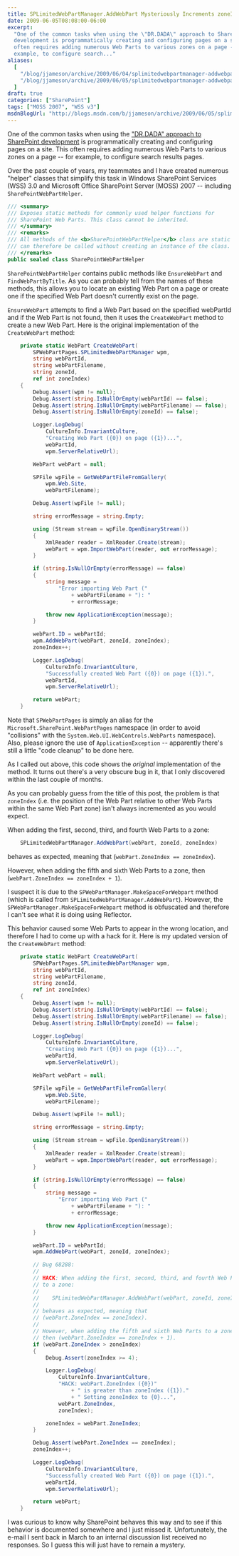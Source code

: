 ```yaml
---
title: SPLimitedWebPartManager.AddWebPart Mysteriously Increments zoneIndex
date: 2009-06-05T08:08:00-06:00
excerpt:
  "One of the common tasks when using the \"DR.DADA\" approach to SharePoint
  development is programmatically creating and configuring pages on a site. This
  often requires adding numerous Web Parts to various zones on a page -- for
  example, to configure search..."
aliases:
  [
    "/blog/jjameson/archive/2009/06/04/splimitedwebpartmanager-addwebpart-mysteriously-increments-zoneindex.aspx",
    "/blog/jjameson/archive/2009/06/05/splimitedwebpartmanager-addwebpart-mysteriously-increments-zoneindex.aspx",
  ]
draft: true
categories: ["SharePoint"]
tags: ["MOSS 2007", "WSS v3"]
msdnBlogUrl: "http://blogs.msdn.com/b/jjameson/archive/2009/06/05/splimitedwebpartmanager-addwebpart-mysteriously-increments-zoneindex.aspx"
---
```


One of the common tasks when using the
["DR.DADA" approach to SharePoint development](/blog/jjameson/2009/03/31/introducing-the-dr-dada-approach-to-sharepoint-development)
is programmatically creating and configuring pages on a site. This often
requires adding numerous Web Parts to various zones on a page -- for example, to
configure search results pages.

Over the past couple of years, my teammates and I have created numerous "helper"
classes that simplify this task in Windows SharePoint Services (WSS) 3.0 and
Microsoft Office SharePoint Server (MOSS) 2007 -- including
`SharePointWebPartHelper`.

```C#
/// <summary>
/// Exposes static methods for commonly used helper functions for
/// SharePoint Web Parts. This class cannot be inherited.
/// </summary>
/// <remarks>
/// All methods of the <b>SharePointWebPartHelper</b> class are static and
/// can therefore be called without creating an instance of the class.
/// </remarks>
public sealed class SharePointWebPartHelper
```

`SharePointWebPartHelper` contains public methods like `EnsureWebPart` and
`FindWebPartByTitle`. As you can probably tell from the names of these methods,
this allows you to locate an existing Web Part on a page or create one if the
specified Web Part doesn't currently exist on the page.

`EnsureWebPart` attempts to find a Web Part based on the specified webPartId and
if the Web Part is not found, then it uses the `CreateWebPart` method to create
a new Web Part. Here is the original implementation of the `CreateWebPart`
method:

```C#
    private static WebPart CreateWebPart(
        SPWebPartPages.SPLimitedWebPartManager wpm,
        string webPartId,
        string webPartFilename,
        string zoneId,
        ref int zoneIndex)
    {
        Debug.Assert(wpm != null);
        Debug.Assert(string.IsNullOrEmpty(webPartId) == false);
        Debug.Assert(string.IsNullOrEmpty(webPartFilename) == false);
        Debug.Assert(string.IsNullOrEmpty(zoneId) == false);

        Logger.LogDebug(
            CultureInfo.InvariantCulture,
            "Creating Web Part ({0}) on page ({1})...",
            webPartId,
            wpm.ServerRelativeUrl);

        WebPart webPart = null;

        SPFile wpFile = GetWebPartFileFromGallery(
            wpm.Web.Site,
            webPartFilename);

        Debug.Assert(wpFile != null);

        string errorMessage = string.Empty;

        using (Stream stream = wpFile.OpenBinaryStream())
        {
            XmlReader reader = XmlReader.Create(stream);
            webPart = wpm.ImportWebPart(reader, out errorMessage);
        }

        if (string.IsNullOrEmpty(errorMessage) == false)
        {
            string message =
                "Error importing Web Part ("
                    + webPartFilename + "): "
                    + errorMessage;

            throw new ApplicationException(message);
        }

        webPart.ID = webPartId;
        wpm.AddWebPart(webPart, zoneId, zoneIndex);
        zoneIndex++;

        Logger.LogDebug(
            CultureInfo.InvariantCulture,
            "Successfully created Web Part ({0}) on page ({1}).",
            webPartId,
            wpm.ServerRelativeUrl);

        return webPart;
    }
```

Note that `SPWebPartPages` is simply an alias for the
`Microsoft.SharePoint.WebPartPages` namespace (in order to avoid "collisions"
with the `System.Web.UI.WebControls.WebParts` namespace). Also, please ignore
the use of `ApplicationException` -- apparently there's still a little "code
cleanup" to be done here.

As I called out above, this code shows the _original_ implementation of the
method. It turns out there's a very obscure bug in it, that I only discovered
within the last couple of months.

As you can probably guess from the title of this post, the problem is that
`zoneIndex` (i.e. the position of the Web Part relative to other Web Parts
within the same Web Part zone) isn't always incremented as you would expect.

When adding the first, second, third, and fourth Web Parts to a zone:

```C#
    SPLimitedWebPartManager.AddWebPart(webPart, zoneId, zoneIndex)
```

behaves as expected, meaning that (`webPart.ZoneIndex == zoneIndex`).

However, when adding the fifth and sixth Web Parts to a zone, then
(`webPart.ZoneIndex == zoneIndex + 1`).

I suspect it is due to the `SPWebPartManager.MakeSpaceForWebpart` method (which
is called from `SPLimitedWebPartManager.AddWebPart`). However, the
`SPWebPartManager.MakeSpaceForWebpart` method is obfuscated and therefore I
can't see what it is doing using Reflector.

This behavior caused some Web Parts to appear in the wrong location, and
therefore I had to come up with a hack for it. Here is my updated version of the
`CreateWebPart` method:

```C#
    private static WebPart CreateWebPart(
        SPWebPartPages.SPLimitedWebPartManager wpm,
        string webPartId,
        string webPartFilename,
        string zoneId,
        ref int zoneIndex)
    {
        Debug.Assert(wpm != null);
        Debug.Assert(string.IsNullOrEmpty(webPartId) == false);
        Debug.Assert(string.IsNullOrEmpty(webPartFilename) == false);
        Debug.Assert(string.IsNullOrEmpty(zoneId) == false);

        Logger.LogDebug(
            CultureInfo.InvariantCulture,
            "Creating Web Part ({0}) on page ({1})...",
            webPartId,
            wpm.ServerRelativeUrl);

        WebPart webPart = null;

        SPFile wpFile = GetWebPartFileFromGallery(
            wpm.Web.Site,
            webPartFilename);

        Debug.Assert(wpFile != null);

        string errorMessage = string.Empty;

        using (Stream stream = wpFile.OpenBinaryStream())
        {
            XmlReader reader = XmlReader.Create(stream);
            webPart = wpm.ImportWebPart(reader, out errorMessage);
        }

        if (string.IsNullOrEmpty(errorMessage) == false)
        {
            string message =
                "Error importing Web Part ("
                    + webPartFilename + "): "
                    + errorMessage;

            throw new ApplicationException(message);
        }

        webPart.ID = webPartId;
        wpm.AddWebPart(webPart, zoneId, zoneIndex);

        // Bug 68288:
        //
        // HACK: When adding the first, second, third, and fourth Web Parts
        // to a zone:
        //
        //    SPLimitedWebPartManager.AddWebPart(webPart, zoneId, zoneIndex)
        //
        // behaves as expected, meaning that
        // (webPart.ZoneIndex == zoneIndex).
        //
        // However, when adding the fifth and sixth Web Parts to a zone,
        // then (webPart.ZoneIndex == zoneIndex + 1).
        if (webPart.ZoneIndex > zoneIndex)
        {
            Debug.Assert(zoneIndex >= 4);

            Logger.LogDebug(
                CultureInfo.InvariantCulture,
                "HACK: webPart.ZoneIndex ({0})"
                    + " is greater than zoneIndex ({1})."
                    + " Setting zoneIndex to {0}...",
                webPart.ZoneIndex,
                zoneIndex);

            zoneIndex = webPart.ZoneIndex;
        }

        Debug.Assert(webPart.ZoneIndex == zoneIndex);
        zoneIndex++;

        Logger.LogDebug(
            CultureInfo.InvariantCulture,
            "Successfully created Web Part ({0}) on page ({1}).",
            webPartId,
            wpm.ServerRelativeUrl);

        return webPart;
    }
```

I was curious to know why SharePoint behaves this way and to see if this
behavior is documented somewhere and I just missed it. Unfortunately, the e-mail
I sent back in March to an internal discussion list received no responses. So I
guess this will just have to remain a mystery.
